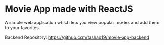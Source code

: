 # Movie App made with ReactJS

A simple web application which lets you view popular movies and add them to your favorites.


Backend Repository:
<a>https://github.com/tashad19/movie-app-backend</a>
